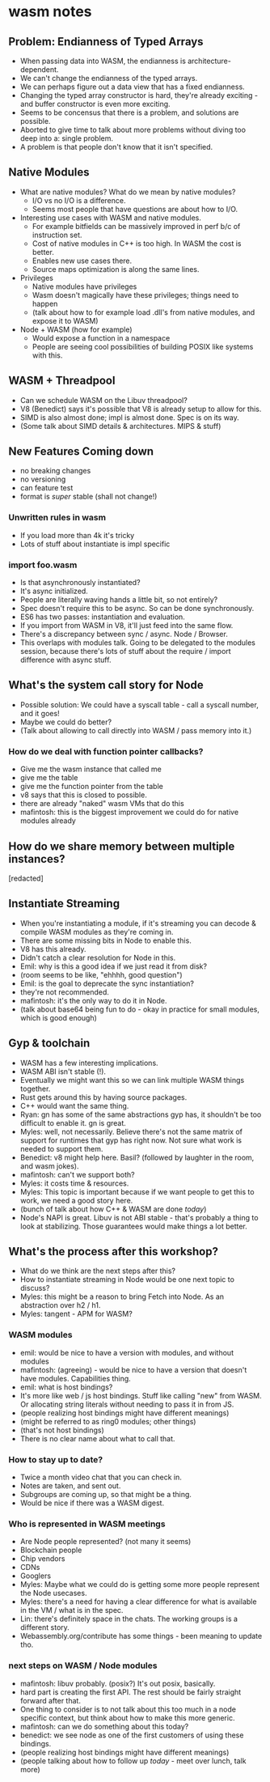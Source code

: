 # wasm notes

## Problem: Endianness of Typed Arrays
- When passing data into WASM, the endianness is architecture-dependent.
- We can't change the endianness of the typed arrays.
- We can perhaps figure out a data view that has a fixed endianness.
- Changing the typed array constructor is hard, they're already exciting - and
  buffer constructor is even more exciting.
- Seems to be concensus that there is a problem, and solutions are possible.
- Aborted to give time to talk about more problems without diving too deep into
  a: single problem.
- A problem is that people don't know that it isn't specified.

## Native Modules
- What are native modules? What do we mean by native modules?
  - I/O vs no I/O is a difference.
  - Seems most people that have questions are about how to I/O.
- Interesting use cases with WASM and native modules.
  - For example bitfields can be massively improved in perf b/c of instruction
    set.
  - Cost of native modules in C++ is too high. In WASM the cost is better.
  - Enables new use cases there.
  - Source maps optimization is along the same lines.
- Privileges
  - Native modules have privileges
  - Wasm doesn't magically have these privileges; things need to happen
  - (talk about how to for example load .dll's from native modules, and expose
    it to WASM)
- Node + WASM (how for example)
  - Would expose a function in a namespace
  - People are seeing cool possibilities of building POSIX like systems with
    this.

## WASM + Threadpool
- Can we schedule WASM on the Libuv threadpool?
- V8 (Benedict) says it's possible that V8 is already setup to allow for this.
- SIMD is also almost done; impl is almost done. Spec is on its way.
- (Some talk about SIMD details & architectures. MIPS & stuff)

## New Features Coming down
- no breaking changes
- no versioning
- can feature test
- format is *super* stable (shall not change!)

### Unwritten rules in wasm
- If you load more than 4k it's tricky
- Lots of stuff about instantiate is impl specific

### import foo.wasm
- Is that asynchronously instantiated?
- It's async initialized.
- People are literally waving hands a little bit, so not entirely?
- Spec doesn't require this to be async. So can be done synchronously.
- ES6 has two passes: instantiation and evaluation.
- If you import from WASM in V8, it'll just feed into the same flow.
- There's a discrepancy between sync / async. Node / Browser.
- This overlaps with modules talk. Going to be delegated to the modules session,
  because there's lots of stuff about the require / import difference with async
  stuff.

## What's the system call story for Node
- Possible solution: We could have a syscall table - call a syscall number, and
  it goes!
- Maybe we could do better?
- (Talk about allowing to call directly into WASM / pass memory into it.)

### How do we deal with function pointer callbacks?
- Give me the wasm instance that called me
- give me the table
- give me the function pointer from the table
- v8 says that this is closed to possible.
- there are already "naked" wasm VMs that do this
- mafintosh: this is the biggest improvement we could do for native modules
  already

## How do we share memory between multiple instances?
[redacted]

## Instantiate Streaming
- When you're instantiating a module, if it's streaming you can decode & compile
  WASM modules as they're coming in.
- There are some missing bits in Node to enable this.
- V8 has this already.
- Didn't catch a clear resolution for Node in this.
- Emil: why is this a good idea if we just read it from disk?
- (room seems to be like, "ehhhh, good question")
- Emil: is the goal to deprecate the sync instantiation?
- they're not recommended.
- mafintosh: it's the only way to do it in Node.
- (talk about base64 being fun to do - okay in practice for small modules, which
  is good enough)

## Gyp & toolchain
- WASM has a few interesting implications.
- WASM ABI isn't stable (!).
- Eventually we might want this so we can link multiple WASM things together.
- Rust gets around this by having source packages.
- C++ would want the same thing.
- Ryan: gn has some of the same abstractions gyp has, it shouldn't be too
  difficult to enable it. gn is great.
- Myles: well, not necessarily. Believe there's not the same matrix of support
  for runtimes that gyp has right now. Not sure what work is needed to support
  them.
- Benedict: v8 might help here. Basil? (followed by laughter in the room, and
  wasm jokes).
- mafintosh: can't we support both?
- Myles: it costs time & resources.
- Myles: This topic is important because if we want people to get this to work,
  we need a good story here.
- (bunch of talk about how C++ & WASM are done _today_)
- Node's NAPI is great. Libuv is not ABI stable - that's probably a thing to
  look at stabilizing. Those guarantees would make things a lot better.

## What's the process after this workshop?
- What do we think are the next steps after this?
- How to instantiate streaming in Node would be one next topic to discuss?
- Myles: this might be a reason to bring Fetch into Node. As an abstraction over
  h2 / h1.
- Myles: tangent - APM for WASM?

### WASM modules
- emil: would be nice to have a version with modules, and without modules
- mafintosh: (agreeing) - would be nice to have a version that doesn't have
  modules. Capabilities thing.
- emil: what is host bindings?
- It's more like web / js host bindings. Stuff like calling "new" from WASM. Or
  allocating string literals without needing to pass it in from JS.
- (people realizing host bindings might have different meanings)
- (might be referred to as ring0 modules; other things)
- (that's not host bindings)
- There is no clear name about what to call that.

### How to stay up to date?
- Twice a month video chat that you can check in.
- Notes are taken, and sent out.
- Subgroups are coming up, so that might be a thing.
- Would be nice if there was a WASM digest.

### Who is represented in WASM meetings
- Are Node people represented? (not many it seems)
- Blockchain people
- Chip vendors
- CDNs
- Googlers
- Myles: Maybe what we could do is getting some more people represent the Node
  usecases.
- Myles: there's a need for having a clear difference for what is available in
  the VM / what is in the spec.
- Lin: there's definitely space in the chats. The working groups is a different
  story.
- Webassembly.org/contribute has some things - been meaning to update tho.

### next steps on WASM / Node modules
- mafintosh: libuv probably. (posix?) It's out posix, basically.
- hard part is creating the first API. The rest should be fairly straight
  forward after that.
- One thing to consider is to not talk about this too much in a node specific
  context, but think about how to make this more generic.
- mafintosh: can we do something about this today?
- benedict: we see node as one of the first customers of using these bindings.
- (people realizing host bindings might have different meanings)
- (people talking about how to follow up *today* - meet over lunch, talk more)
